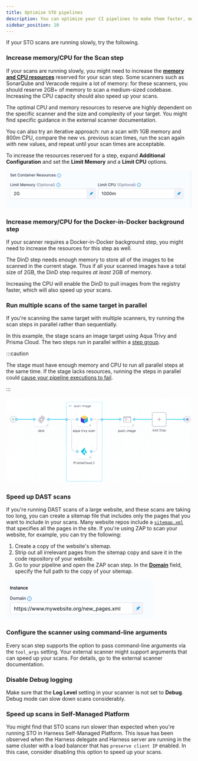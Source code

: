 ```yaml
---
title: Optimize STO pipelines
description: You can optimize your CI pipelines to make them faster, more efficient, and more versatile.
sidebar_position: 10
---
```


If your STO scans are running slowly, try the following.

<!-- https://harness.atlassian.net/browse/STO-6673 -->

### Increase memory/CPU for the Scan step

If your scans are running slowly, you might need to increase the [**memory and CPU resources**](/docs/continuous-integration/use-ci/manage-dependencies/background-step-settings/#set-container-resources) reserved for your scan step. Some scanners such as SonarQube and Veracode require a lot of memory: for these scanners, you should reserve 2GB+ of memory to scan a medium-sized codebase. Increasing the CPU capacity should also speed up your scans. 

The optimal CPU and memory resources to reserve are highly dependent on the specific scanner and the size and complexity of your target. You might find specific guidance in the external scanner documentation. 

You can also try an iterative approach: run a scan with 1GB memory and 800m CPU, compare the new vs. previous scan times, run the scan again with new values, and repeat until your scan times are acceptable.

To increase the resources reserved for a step, expand **Additional Configuration** and set the **Limit Memory** and a **Limit CPU** options. 

![](./static/override-container-resources.png)

### Increase memory/CPU for the Docker-in-Docker background step

If your scanner requires a Docker-in-Docker background step, you might need to increase the resources for this step as well.

The DinD step needs enough memory to store all of the images to be scanned in the current stage. Thus if all your scanned images have a total size of 2GB, the DinD step requires _at least_ 2GB of memory.

Increasing the CPU will enable the DinD to pull images from the registry faster, which will also speed up your scans. 

### Run multiple scans of the same target in parallel

 If you're scanning the same target with multiple scanners, try running the scan steps in parallel rather than sequentially.

In this example, the stage scans an image target using Aqua Trivy and Prisma Cloud. The two steps run in parallel within a [step group](/docs/continuous-integration/use-ci/optimize-and-more/group-ci-steps-using-step-groups). 

:::caution

The stage must have enough memory and CPU to run all parallel steps at the same time. If the stage lacks resources, running the steps in parallel could [cause your pipeline executions to fail](/docs/continuous-integration/use-ci/optimize-and-more/group-ci-steps-using-step-groups#parallelism-impacts-resource-consumption).

:::

![](./static/parallel-scans.png)  

### Speed up DAST scans

If you're running DAST scans of a large website, and these scans are taking too long, you can create a sitemap file that includes only the pages that you want to include in your scans. Many website repos include a [`sitemap.xml`](https://www.sitemaps.org/protocol.html) that specifies all the pages in the site. If you're using ZAP to scan your website, for example, you can try the following:

1. Create a copy of the website's sitemap. 
2. Strip out all irrelevant pages from the sitemap copy and save it in the code repository of your website. 
3. Go to your pipeline and open the ZAP scan step. In the [**Domain**](/docs/security-testing-orchestration/sto-techref-category/zap-scanner-reference#instance) field, specify the full path to the copy of your sitemap.

![](./static/sitemap-copy-in-zap-step.png)

### Configure the scanner using command-line arguments

Every scan step supports the option to pass command-line arguments via the `tool_args` setting. Your external scanner might support arguments that can speed up your scans. For details, go to the external scanner documentation.

### Disable Debug logging

Make sure that the **Log Level** setting in your scanner is not set to **Debug**. Debug mode can slow down scans considerably.

### Speed up scans in Self-Managed Platform

<!-- https://harness.atlassian.net/browse/STO-6171 -->

You might find that STO scans run slower than expected when you're running STO in Harness Self-Managed Platform. This issue has been observed when the Harness delegate and Harness server are running in the same cluster with a load balancer that has `preserve client IP` enabled. In this case, consider disabling this option to speed up your scans. 
